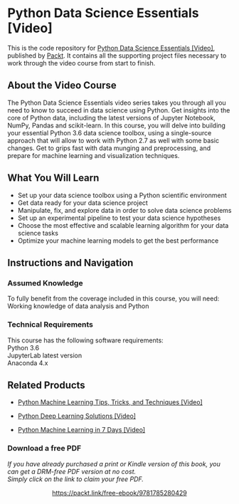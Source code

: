 # Python Data Science Essentials [Video]
This is the code repository for [Python Data Science Essentials [Video]](https://www.packtpub.com/big-data-and-business-intelligence/python-data-science-essentials-video?utm_source=github&utm_medium=repository&utm_campaign=9781789538526), published by [Packt](https://www.packtpub.com/?utm_source=github). It contains all the supporting project files necessary to work through the video course from start to finish.
## About the Video Course
The Python Data Science Essentials video series takes you through all you need to know to succeed in data science using Python. Get insights into the core of Python data, including the latest versions of Jupyter Notebook, NumPy, Pandas and scikit-learn. In this course, you will delve into building your essential Python 3.6 data science toolbox, using a single-source approach that will allow to work with Python 2.7 as well with some basic changes. Get to grips fast with data munging and preprocessing, and prepare for machine learning and visualization techniques.

<H2>What You Will Learn</H2>
<DIV class=book-info-will-learn-text>
<UL>
<LI>Set up your data science toolbox using a Python scientific environment&nbsp; 
<LI>Get data ready for your data science project 
<LI>Manipulate, fix, and explore data in order to solve data science problems 
<LI>Set up an experimental pipeline to test your data science hypotheses 
<LI>Choose the most effective and scalable learning algorithm for your data science tasks 
<LI>Optimize your machine learning models to get the best performance </LI></UL></DIV>

## Instructions and Navigation
### Assumed Knowledge
To fully benefit from the coverage included in this course, you will need:<br/>
Working knowledge of data analysis and Python<br>

### Technical Requirements
This course has the following software requirements:<br/>
Python 3.6 <br>
JupyterLab latest version  <br>
Anaconda 4.x


## Related Products
* [Python Machine Learning Tips, Tricks, and Techniques [Video]](https://www.packtpub.com/big-data-and-business-intelligence/python-machine-learning-tips-tricks-and-techniques-video?utm_source=github&utm_medium=repository&utm_campaign=9781789135817)

* [Python Deep Learning Solutions [Video]](https://www.packtpub.com/big-data-and-business-intelligence/python-deep-learning-solutions-video?utm_source=github&utm_medium=repository&utm_campaign=9781789531602)

* [Python Machine Learning in 7 Days [Video]](https://www.packtpub.com/big-data-and-business-intelligence/python-machine-learning-7-days-video?utm_source=github&utm_medium=repository&utm_campaign=9781788999137)

### Download a free PDF

 <i>If you have already purchased a print or Kindle version of this book, you can get a DRM-free PDF version at no cost.<br>Simply click on the link to claim your free PDF.</i>
<p align="center"> <a href="https://packt.link/free-ebook/9781785280429">https://packt.link/free-ebook/9781785280429 </a> </p>